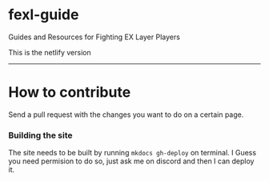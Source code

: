 # fexl-guide
Guides and Resources for Fighting EX Layer Players

This is the netlify version

---

# How to contribute

Send a pull request with the changes you want to do on a certain page.

### Building the site

The site needs to be built by running `mkdocs gh-deploy` on terminal. I Guess you need permision to do so, just ask me on discord and then I can deploy it.
